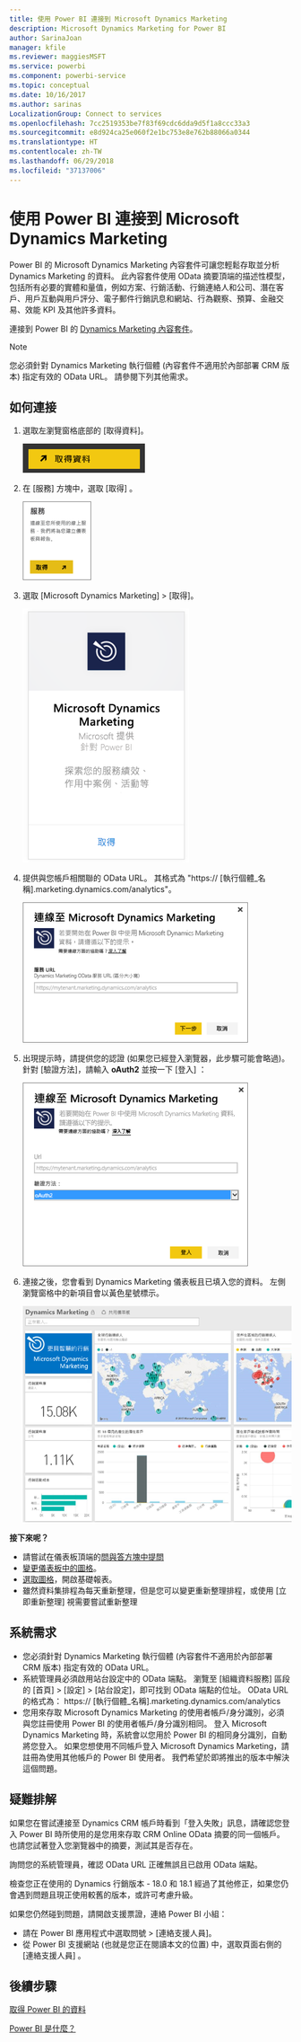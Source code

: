 ```yaml
---
title: 使用 Power BI 連接到 Microsoft Dynamics Marketing
description: Microsoft Dynamics Marketing for Power BI
author: SarinaJoan
manager: kfile
ms.reviewer: maggiesMSFT
ms.service: powerbi
ms.component: powerbi-service
ms.topic: conceptual
ms.date: 10/16/2017
ms.author: sarinas
LocalizationGroup: Connect to services
ms.openlocfilehash: 7cc2519353be7f83f69cdc6dda9d5f1a8ccc33a3
ms.sourcegitcommit: e8d924ca25e060f2e1bc753e8e762b88066a0344
ms.translationtype: HT
ms.contentlocale: zh-TW
ms.lasthandoff: 06/29/2018
ms.locfileid: "37137006"
---
```

# <a name="connect-to-microsoft-dynamics-marketing-with-power-bi"></a>使用 Power BI 連接到 Microsoft Dynamics Marketing
Power BI 的 Microsoft Dynamics Marketing 內容套件可讓您輕鬆存取並分析 Dynamics Marketing 的資料。 此內容套件使用 OData 摘要頂端的描述性模型，包括所有必要的實體和量值，例如方案、行銷活動、行銷連絡人和公司、潛在客戶、用戶互動與用戶評分、電子郵件行銷訊息和網站、行為觀察、預算、金融交易、效能 KPI 及其他許多資料。 

連接到 Power BI 的 [Dynamics Marketing 內容套件](https://app.powerbi.com/getdata/services/microsoft-dynamics-marketing)。

>[!NOTE]
>您必須針對 Dynamics Marketing 執行個體 (內容套件不適用於內部部署 CRM 版本) 指定有效的 OData URL。 請參閱下列其他需求。

## <a name="how-to-connect"></a>如何連接
1. 選取左瀏覽窗格底部的 [取得資料]。
   
   ![](media/service-connect-to-microsoft-dynamics-marketing/pbi_getdata.png) 
2. 在 [服務]  方塊中，選取 [取得] 。
   
   ![](media/service-connect-to-microsoft-dynamics-marketing/pbi_getservices.png) 
3. 選取 [Microsoft Dynamics Marketing] \> [取得]。
   
   ![](media/service-connect-to-microsoft-dynamics-marketing/mdmarketing.png)
4. 提供與您帳戶相關聯的 OData URL。  其格式為 "https:// [執行個體\_名稱].marketing.dynamics.com/analytics"。
   
   ![](media/service-connect-to-microsoft-dynamics-marketing/pbi_dynmktgserviceurl.png)
5. 出現提示時，請提供您的認證 (如果您已經登入瀏覽器，此步驟可能會略過)。 針對 [驗證方法]，請輸入 **oAuth2** 並按一下 [登入] ：
   
   ![](media/service-connect-to-microsoft-dynamics-marketing/pbi_dynammktgoauth2.png)
6. 連接之後，您會看到 Dynamics Marketing 儀表板且已填入您的資料。 左側瀏覽窗格中的新項目會以黃色星號標示。
   
   ![](media/service-connect-to-microsoft-dynamics-marketing/pbi_dynammktgnewdash.png)

**接下來呢？**

* 請嘗試在儀表板頂端的[問與答方塊中提問](power-bi-q-and-a.md)
* [變更儀表板中的圖格](service-dashboard-edit-tile.md)。
* [選取圖格](service-dashboard-tiles.md)，開啟基礎報表。
* 雖然資料集排程為每天重新整理，但是您可以變更重新整理排程，或使用 [立即重新整理] 視需要嘗試重新整理

## <a name="system-requirements"></a>系統需求
* 您必須針對 Dynamics Marketing 執行個體 (內容套件不適用於內部部署 CRM 版本) 指定有效的 OData URL。  
* 系統管理員必須啟用站台設定中的 OData 端點。 瀏覽至 [組織資料服務] 區段的 [首頁] \> [設定] \> [站台設定]，即可找到 OData 端點的位址。  OData URL 的格式為： https:// [執行個體\_名稱].marketing.dynamics.com/analytics  
* 您用來存取 Microsoft Dynamics Marketing 的使用者帳戶/身分識別，必須與您註冊使用 Power BI 的使用者帳戶/身分識別相同。 登入 Microsoft Dynamics Marketing 時，系統會以您用於 Power BI 的相同身分識別，自動將您登入。 如果您想使用不同帳戶登入 Microsoft Dynamics Marketing，請註冊為使用其他帳戶的 Power BI 使用者。 我們希望於即將推出的版本中解決這個問題。   

## <a name="troubleshooting"></a>疑難排解
如果您在嘗試連接至 Dynamics CRM 帳戶時看到「登入失敗」訊息，請確認您登入 Power BI 時所使用的是您用來存取 CRM Online OData 摘要的同一個帳戶。 也請您試著登入您瀏覽器中的摘要，測試其是否存在。

詢問您的系統管理員，確認 OData URL 正確無誤且已啟用 OData 端點。

檢查您正在使用的 Dynamics 行銷版本 - 18.0 和 18.1 經過了其他修正，如果您仍會遇到問題且現正使用較舊的版本，或許可考慮升級。

如果您仍然碰到問題，請開啟支援票證，連絡 Power BI 小組：

* 請在 Power BI 應用程式中選取問號 \> [連絡支援人員]。
* 從 Power BI 支援網站 (也就是您正在閱讀本文的位置) 中，選取頁面右側的 [連絡支援人員]  。

## <a name="next-steps"></a>後續步驟
[取得 Power BI 的資料](service-get-data.md)

[Power BI 是什麼？](power-bi-overview.md)


